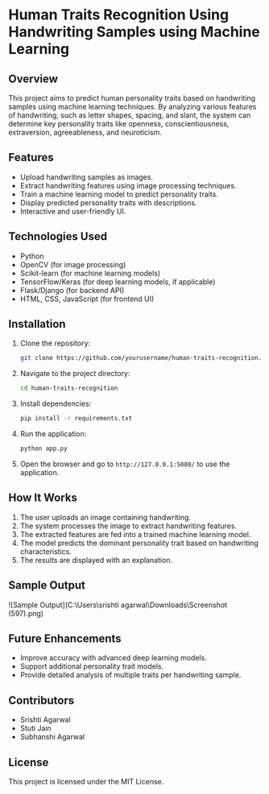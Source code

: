 # Human Traits Recognition Using Handwriting Samples using Machine Learning

## Overview
This project aims to predict human personality traits based on handwriting samples using machine learning techniques. By analyzing various features of handwriting, such as letter shapes, spacing, and slant, the system can determine key personality traits like openness, conscientiousness, extraversion, agreeableness, and neuroticism.

## Features
- Upload handwriting samples as images.
- Extract handwriting features using image processing techniques.
- Train a machine learning model to predict personality traits.
- Display predicted personality traits with descriptions.
- Interactive and user-friendly UI.

## Technologies Used
- Python
- OpenCV (for image processing)
- Scikit-learn (for machine learning models)
- TensorFlow/Keras (for deep learning models, if applicable)
- Flask/Django (for backend API)
- HTML, CSS, JavaScript (for frontend UI)

## Installation
1. Clone the repository:
   ```bash
   git clone https://github.com/yourusername/human-traits-recognition.git
   ```
2. Navigate to the project directory:
   ```bash
   cd human-traits-recognition
   ```
3. Install dependencies:
   ```bash
   pip install -r requirements.txt
   ```
4. Run the application:
   ```bash
   python app.py
   ```
5. Open the browser and go to `http://127.0.0.1:5000/` to use the application.

## How It Works
1. The user uploads an image containing handwriting.
2. The system processes the image to extract handwriting features.
3. The extracted features are fed into a trained machine learning model.
4. The model predicts the dominant personality trait based on handwriting characteristics.
5. The results are displayed with an explanation.

## Sample Output
![Sample Output](C:\Users\srishti agarwal\Downloads\Screenshot (597).png)

## Future Enhancements
- Improve accuracy with advanced deep learning models.
- Support additional personality trait models.
- Provide detailed analysis of multiple traits per handwriting sample.

## Contributors
- Srishti Agarwal
- Stuti Jain
- Subhanshi Agarwal

## License
This project is licensed under the MIT License.
